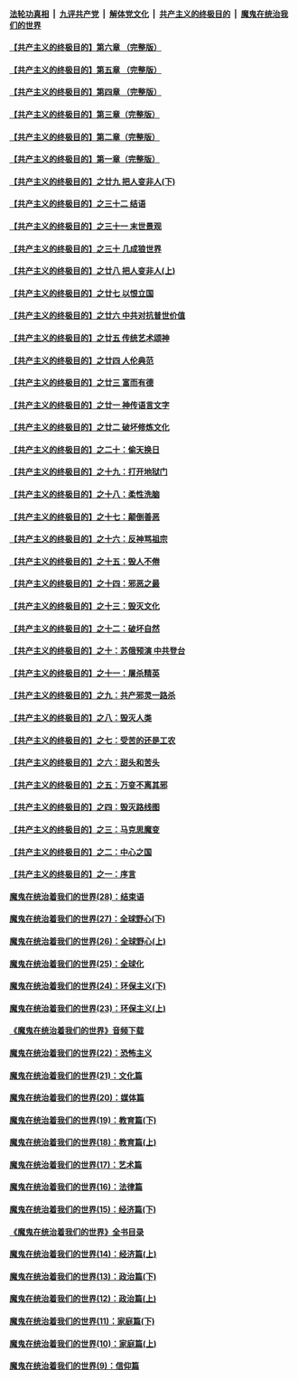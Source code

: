 ####  [法轮功真相](../../../../basic/blob/master/README.md?t=05200302) &nbsp;|&nbsp; [九评共产党](../../../../9ping.md/blob/master/README.md?t=05200302) &nbsp;|&nbsp; [解体党文化](../../../../jtdwh.md/blob/master/README.md?t=05200302)  &nbsp;|&nbsp; [共产主义的终极目的](../../../../gczydzjmd.md/blob/master/README.md?t=05200302) &nbsp;|&nbsp; [魔鬼在统治我们的世界](../../../../mgztzwmdsj.md/blob/master/README.md?t=05200302) 

#### [【共产主义的终极目的】第六章 （完整版）](../pages/nsc422/n11428913.md?t=05200302) 

#### [【共产主义的终极目的】第五章 （完整版）](../pages/nsc422/n11428912.md?t=05200302) 

#### [【共产主义的终极目的】第四章 （完整版）](../pages/nsc422/n11428907.md?t=05200302) 

#### [【共产主义的终极目的】第三章（完整版）](../pages/nsc422/n11428848.md?t=05200302) 

#### [【共产主义的终极目的】第二章（完整版）](../pages/nsc422/n11428831.md?t=05200302) 

#### [【共产主义的终极目的】第一章（完整版）](../pages/nsc422/n11417651.md?t=05200302) 

#### [【共产主义的终极目的】之廿九 把人变非人(下)](../pages/nsc422/n11344140.md?t=05200302) 

#### [【共产主义的终极目的】之三十二 结语](../pages/nsc422/n11360535.md?t=05200302) 

#### [【共产主义的终极目的】之三十一 末世景观](../pages/nsc422/n11351129.md?t=05200302) 

#### [【共产主义的终极目的】之三十 几成狼世界](../pages/nsc422/n11348280.md?t=05200302) 

#### [【共产主义的终极目的】之廿八 把人变非人(上)](../pages/nsc422/n11340492.md?t=05200302) 

#### [【共产主义的终极目的】之廿七 以恨立国](../pages/nsc422/n11336944.md?t=05200302) 

#### [【共产主义的终极目的】之廿六 中共对抗普世价值](../pages/nsc422/n11324785.md?t=05200302) 

#### [【共产主义的终极目的】之廿五 传统艺术颂神](../pages/nsc422/n11296396.md?t=05200302) 

#### [【共产主义的终极目的】之廿四 人伦典范](../pages/nsc422/n11296397.md?t=05200302) 

#### [【共产主义的终极目的】之廿三 富而有德](../pages/nsc422/n11283598.md?t=05200302) 

#### [【共产主义的终极目的】之廿一 神传语言文字](../pages/nsc422/n11263265.md?t=05200302) 

#### [【共产主义的终极目的】之廿二 破坏修炼文化](../pages/nsc422/n11245728.md?t=05200302) 

#### [【共产主义的终极目的】之二十：偷天换日](../pages/nsc422/n11238846.md?t=05200302) 

#### [【共产主义的终极目的】之十九：打开地狱门](../pages/nsc422/n11206376.md?t=05200302) 

#### [【共产主义的终极目的】之十八：柔性洗脑](../pages/nsc422/n11199994.md?t=05200302) 

#### [【共产主义的终极目的】之十七：颠倒善恶](../pages/nsc422/n11179782.md?t=05200302) 

#### [【共产主义的终极目的】之十六：反神骂祖宗](../pages/nsc422/n11166798.md?t=05200302) 

#### [【共产主义的终极目的】之十五：毁人不倦](../pages/nsc422/n11166792.md?t=05200302) 

#### [【共产主义的终极目的】之十四：邪恶之最](../pages/nsc422/n11150249.md?t=05200302) 

#### [【共产主义的终极目的】之十三：毁灭文化](../pages/nsc422/n11135227.md?t=05200302) 

#### [【共产主义的终极目的】之十二：破坏自然](../pages/nsc422/n11135214.md?t=05200302) 

#### [【共产主义的终极目的】之十：苏俄预演 中共登台](../pages/nsc422/n11118424.md?t=05200302) 

#### [【共产主义的终极目的】之十一：屠杀精英](../pages/nsc422/n11118442.md?t=05200302) 

#### [【共产主义的终极目的】之九：共产邪灵一路杀](../pages/nsc422/n11114139.md?t=05200302) 

#### [【共产主义的终极目的】之八：毁灭人类](../pages/nsc422/n11108503.md?t=05200302) 

#### [【共产主义的终极目的】之七：受苦的还是工农](../pages/nsc422/n11101809.md?t=05200302) 

#### [【共产主义的终极目的】之六：甜头和苦头](../pages/nsc422/n11096971.md?t=05200302) 

#### [【共产主义的终极目的】之五：万变不离其邪](../pages/nsc422/n11091285.md?t=05200302) 

#### [【共产主义的终极目的】之四：毁灭路线图](../pages/nsc422/n11086284.md?t=05200302) 

#### [【共产主义的终极目的】之三：马克思魔变](../pages/nsc422/n11061941.md?t=05200302) 

#### [【共产主义的终极目的】之二：中心之国](../pages/nsc422/n11047728.md?t=05200302) 

#### [【共产主义的终极目的】之一：序言](../pages/nsc422/n11086077.md?t=05200302) 

#### [魔鬼在统治着我们的世界(28)：结束语](../pages/nsc422/n10936246.md?t=05200302) 

#### [魔鬼在统治着我们的世界(27)：全球野心(下)](../pages/nsc422/n10928319.md?t=05200302) 

#### [魔鬼在统治着我们的世界(26)：全球野心(上)](../pages/nsc422/n10900318.md?t=05200302) 

#### [魔鬼在统治着我们的世界(25)：全球化](../pages/nsc422/n10788205.md?t=05200302) 

#### [魔鬼在统治着我们的世界(24)：环保主义(下)](../pages/nsc422/n10695307.md?t=05200302) 

#### [魔鬼在统治着我们的世界(23)：环保主义(上)](../pages/nsc422/n10688613.md?t=05200302) 

#### [《魔鬼在统治着我们的世界》音频下载](../pages/nsc422/n10635553.md?t=05200302) 

#### [魔鬼在统治着我们的世界(22)：恐怖主义](../pages/nsc422/n10614727.md?t=05200302) 

#### [魔鬼在统治着我们的世界(21)：文化篇](../pages/nsc422/n10597706.md?t=05200302) 

#### [魔鬼在统治着我们的世界(20)：媒体篇](../pages/nsc422/n10586579.md?t=05200302) 

#### [魔鬼在统治着我们的世界(19)：教育篇(下)](../pages/nsc422/n10564808.md?t=05200302) 

#### [魔鬼在统治着我们的世界(18)：教育篇(上)](../pages/nsc422/n10526970.md?t=05200302) 

#### [魔鬼在统治着我们的世界(17)：艺术篇](../pages/nsc422/n10499093.md?t=05200302) 

#### [魔鬼在统治着我们的世界(16)：法律篇](../pages/nsc422/n10485969.md?t=05200302) 

#### [魔鬼在统治着我们的世界(15)：经济篇(下)](../pages/nsc422/n10469975.md?t=05200302) 

#### [《魔鬼在统治着我们的世界》全书目录](../pages/nsc422/n10464261.md?t=05200302) 

#### [魔鬼在统治着我们的世界(14)：经济篇(上)](../pages/nsc422/n10457370.md?t=05200302) 

#### [魔鬼在统治着我们的世界(13)：政治篇(下)](../pages/nsc422/n10448270.md?t=05200302) 

#### [魔鬼在统治着我们的世界(12)：政治篇(上)](../pages/nsc422/n10444576.md?t=05200302) 

#### [魔鬼在统治着我们的世界(11)：家庭篇(下)](../pages/nsc422/n10440961.md?t=05200302) 

#### [魔鬼在统治着我们的世界(10)：家庭篇(上)](../pages/nsc422/n10435448.md?t=05200302) 

#### [魔鬼在统治着我们的世界(9)：信仰篇](../pages/nsc422/n10432159.md?t=05200302) 


